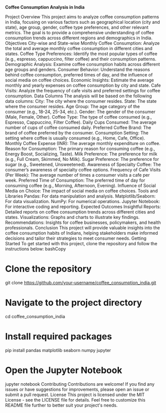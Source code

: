 **Coffee Consumption Analysis in India**

Project Overview
This project aims to analyze coffee consumption patterns in India, focusing on various factors such as geographical location (city and state), age group, gender, coffee type preferences, and other relevant metrics. The goal is to provide a comprehensive understanding of coffee consumption trends across different regions and demographics in India.
Objectives
City-wise and State-wise Monthly Coffee Consumption: Analyze the total and average monthly coffee consumption in different cities and states.
Coffee Type Preferences: Identify the most popular types of coffee (e.g., espresso, cappuccino, filter coffee) and their consumption patterns.
Demographic Analysis: Examine coffee consumption habits across different age groups and genders.
Consumer Behavior: Understand the reasons behind coffee consumption, preferred times of day, and the influence of social media on coffee choices.
Economic Insights: Estimate the average monthly and yearly expenses on coffee consumption by city and state.
Cafe Visits: Analyze the frequency of cafe visits and preferred settings for coffee consumption.
Data Columns
The analysis will be based on the following data columns:
City: The city where the consumer resides.
State: The state where the consumer resides.
Age Group: The age category of the consumer (e.g., 18-24, 25-34, etc.).
Gender: The gender of the consumer (Male, Female, Other).
Coffee Type: The type of coffee consumed (e.g., Espresso, Cappuccino, Filter Coffee).
Daily Cups Consumed: The average number of cups of coffee consumed daily.
Preferred Coffee Brand: The brand of coffee preferred by the consumer.
Consumption Setting: The setting where coffee is usually consumed (e.g., Home, Cafe, Office).
Monthly Coffee Expense (INR): The average monthly expenditure on coffee.
Reason for Consumption: The primary reason for consuming coffee (e.g., Energy Boost, Socializing, Taste).
Milk Preference: The preference for milk (e.g., Full Cream, Skimmed, No Milk).
Sugar Preference: The preference for sugar (e.g., Sweetened, Unsweetened).
Awareness of Specialty Coffee: The consumer’s awareness of specialty coffee options.
Frequency of Cafe Visits (Per Week): The average number of times a consumer visits a cafe per week.
Preferred Time of Consumption: The preferred time of day for consuming coffee (e.g., Morning, Afternoon, Evening).
Influence of Social Media on Choice: The impact of social media on coffee choices.
Tools and Libraries
Pandas: For data manipulation and analysis.
Matplotlib/Seaborn: For data visualization.
NumPy: For numerical operations.
Jupyter Notebook: For interactive coding and reporting.
Expected Outcomes
Insightful Reports: Detailed reports on coffee consumption trends across different cities and states.
Visualizations: Graphs and charts to illustrate key findings.
Recommendations: Insights for coffee businesses, policymakers, and health professionals.
Conclusion
This project will provide valuable insights into the coffee consumption habits of Indians, helping stakeholders make informed decisions and tailor their strategies to meet consumer needs.
Getting Started
To get started with this project, clone the repository and follow the instructions below:
bashCopy
# Clone the repository
git clone https://github.com/your-username/coffee_consumption_india.git

# Navigate to the project directory
cd coffee_consumption_india

# Install required packages
pip install pandas matplotlib seaborn numpy jupyter

# Open the Jupyter Notebook
jupyter notebook
Contributing
Contributions are welcome! If you find any issues or have suggestions for improvements, please open an issue or submit a pull request.
License
This project is licensed under the MIT License - see the LICENSE file for details.
Feel free to customize this README file further to better suit your project's needs.
